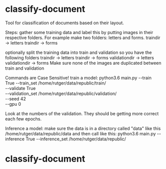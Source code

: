 # classify-document
Tool for classification of documents based on their layout.

Steps:
gather some training data and label this by putting images in their respective folders. For example make two folders: letters and forms.
traindir -> letters
traindir -> forms

optionally split the training data into train and validation so you have the following folders
traindir -> letters
traindir -> forms
validationdir -> letters
validationdir -> forms
Make sure none of the images are duplicated between train and validation


Commands are Case Sensitive!
train a model:
python3.6 main.py --train True --train_set /home/rutger/data/republic/train/ \
 --validate True \
 --validation_set /home/rutger/data/republic/validation/ \
 --seed 42 \
 --gpu 0

Look at the numbers of the validation. They should be getting more correct each few epochs.


Inference a model:
make sure the data is in a directory called "data" like this
/home/rutger/data/republic/data
and then call like this:
python3.6 main.py --inference True --inference_set /home/rutger/data/republic/


# classify-document
